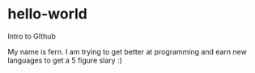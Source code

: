 # hello-world
Intro to GIthub

My name is fern. I am trying to get better at programming and earn new languages to get a 5 figure slary :)
